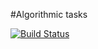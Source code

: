 #Algorithmic tasks

[![Build Status](https://travis-ci.org/bochenekmartin/algorithmic-tasks.svg?branch=master)](https://travis-ci.org/bochenekmartin/algorithmic-tasks)
